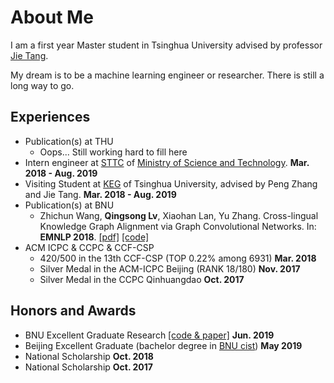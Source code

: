 # About Me

I am a first year Master student in Tsinghua University advised by professor [Jie Tang](http://keg.cs.tsinghua.edu.cn/jietang/).

My dream is to be a machine learning engineer or researcher. There is still a long way to go.

## Experiences

* Publication(s) at THU
    * Oops... Still working hard to fill here
* Intern engineer at [STTC](https://www.italents.cn/) of [Ministry of Science and Technology](http://www.most.gov.cn/). **Mar. 2018 - Aug. 2019**
* Visiting Student at [KEG](http://keg.cs.tsinghua.edu.cn/) of Tsinghua University, advised by Peng Zhang and Jie Tang. **Mar. 2018 - Aug. 2019**
* Publication(s) at BNU
    * Zhichun Wang, **Qingsong Lv**, Xiaohan Lan, Yu Zhang. Cross-lingual Knowledge Graph Alignment via Graph Convolutional Networks. In: **EMNLP 2018**. [[pdf]](https://www.aclweb.org/anthology/D18-1032) [[code]](https://github.com/1049451037/GCN-Align)
* ACM ICPC & CCPC & CCF-CSP
    * 420/500 in the 13th CCF-CSP (TOP 0.22% among 6931) **Mar. 2018**
    * Silver Medal in the ACM-ICPC Beijing (RANK 18/180) **Nov. 2017**
    * Silver Medal in the CCPC Qinhuangdao **Oct. 2017**

## Honors and Awards

* BNU Excellent Graduate Research [[code & paper]](https://github.com/1049451037/HIN-Align) **Jun. 2019**
* Beijing Excellent Graduate (bachelor degree in [BNU cist](http://cisten.bnu.edu.cn/)) **May 2019**
* National Scholarship **Oct. 2018**
* National Scholarship **Oct. 2017**